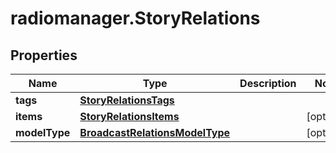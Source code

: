 # radiomanager.StoryRelations

## Properties
Name | Type | Description | Notes
------------ | ------------- | ------------- | -------------
**tags** | [**StoryRelationsTags**](StoryRelationsTags.md) |  | 
**items** | [**StoryRelationsItems**](StoryRelationsItems.md) |  | [optional] 
**modelType** | [**BroadcastRelationsModelType**](BroadcastRelationsModelType.md) |  | [optional] 



